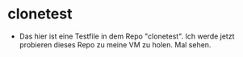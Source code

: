 # clonetest

  * Das hier ist eine Testfile in dem Repo "clonetest". Ich werde jetzt probieren dieses
    Repo zu meine VM zu holen. Mal sehen.
